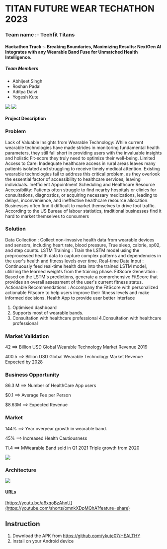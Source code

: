 # TITAN FUTURE WEAR TECHATHON 2023
### Team name :- Techfit Titans
#### Hackathon Track :- Breaking Boundaries, Maximizing Results: NextGen AI Integrates with any Wearable Band Fuse for Unmatched Health Intelligence.


##### Team Members
- Abhijeet Singh
- Roshan Padal
- Aditya Dalvi
- Yogesh Kute

<img src='./screenshots/prot1.png' />
<img src='./screenshots/prot2.png' />

#### Project Description
### Problem
Lack of Valuable Insights from Wearable Technology: While current wearable technologies have made strides in monitoring fundamental health parameters, they still fall short in providing users with the invaluable insights and holistic Fit-score they truly need to optimize their well-being.
Limited Access to Care: Inadequate healthcare access in rural areas leaves many patients isolated and struggling to receive timely medical attention. Existing wearable technologies fail to address this critical problem, as they overlook the essential factor of accessibility to healthcare services, leaving individuals.
Inefficient Appointment Scheduling and Healthcare Resource Accessibility: Patients often struggle to find nearby hospitals or clinics for consultations, diagnostics, or acquiring necessary medications, leading to delays, inconvenience, and ineffective healthcare resource allocation.
Businesses often find it difficult to market themselves to drive foot traffic. According to the US Bureau of labour statistics, traditional businesses find it hard to market themselves to consumers

### Solution
Data Collection : Collect non-invasive health data from wearable devices and sensors, including heart rate, blood pressure, True sleep, calorie, sp02, and step counts.
LSTM Training : Train the LSTM model using the preprocessed health data to capture complex patterns and dependencies in the user's health and fitness levels over time.
Real-time Data Input : Continuously feed real-time health data into the trained LSTM model, utilizing the learned weights from the training phase.
FitScore Generation :
Based on the LSTM's predictions, generate a comprehensive FitScore that provides an overall assessment of the user's current fitness status.
Actionable Recommendations : Accompany the FitScore with personalized actionable Fitscore to help users improve their fitness levels and make informed decisions.
 Health App  to provide user better interface
1. Optimised dashboard
2. Supports most of wearable bands.
3. Consultation with healthcare professional
4.Consultation with healthcare professional


### Market Validation

42  ==> Billion USD Global Wearable Technology Market Revenue 2019

400.5  ==> Billion USD Global Wearable Technology Market Revenue Expected by 2028

### Business Opportunity

86.3 M ==> Number of HealthCare App users

$0.1 ==> Average Fee per Person

$8.63M ==> Expected Revenue

 

### Market

144% ==> Year overyear growth in wearable band.

45% ==> Increased Health Cautiousness

11.4 ==> MWearable Band sold in Q1 2021 Triple  growth from 2020



<img src='./screenshots/prot3.png' />


### Architecture
<img src='./screenshots/arch.png' />


#### URLs
[https://youtu.be/a6xqoBzAhnU](https://youtube.com/shorts/omnkXDpMQhA?feature=share)


## Instruction
1. Download the APK from https://github.com/ykute07/HEALTHY
2. Install on your Android device





